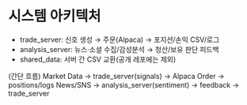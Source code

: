 # 시스템 아키텍처

- trade_server: 신호 생성 → 주문(Alpaca) → 포지션/손익 CSV/로그
- analysis_server: 뉴스·소셜 수집/감성분석 → 청산/보유 판단 피드백
- shared_data: 서버 간 CSV 교환(공개 레포에는 제외)

(간단 흐름)
Market Data → trade_server(signals) → Alpaca Order → positions/logs
News/SNS → analysis_server(sentiment) → feedback → trade_server

